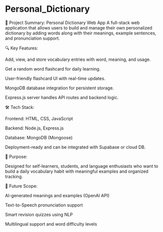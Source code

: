 # Personal_Dictionary
📝 Project Summary: Personal Dictionary Web App
A full-stack web application that allows users to build and manage their own personalized dictionary by adding words along with their meanings, example sentences, and pronunciation support.

🔍 Key Features:

Add, view, and store vocabulary entries with word, meaning, and usage.

Get a random word flashcard for daily learning.

User-friendly flashcard UI with real-time updates.

MongoDB database integration for persistent storage.

Express.js server handles API routes and backend logic.

🛠 Tech Stack:

Frontend: HTML, CSS, JavaScript

Backend: Node.js, Express.js

Database: MongoDB (Mongoose)

Deployment-ready and can be integrated with Supabase or cloud DB.

🎯 Purpose:

Designed for self-learners, students, and language enthusiasts who want to build a daily vocabulary habit with meaningful examples and organized tracking.

🌱 Future Scope:

AI-generated meanings and examples (OpenAI API)

Text-to-Speech pronunciation support

Smart revision quizzes using NLP

Multilingual support and word difficulty levels
